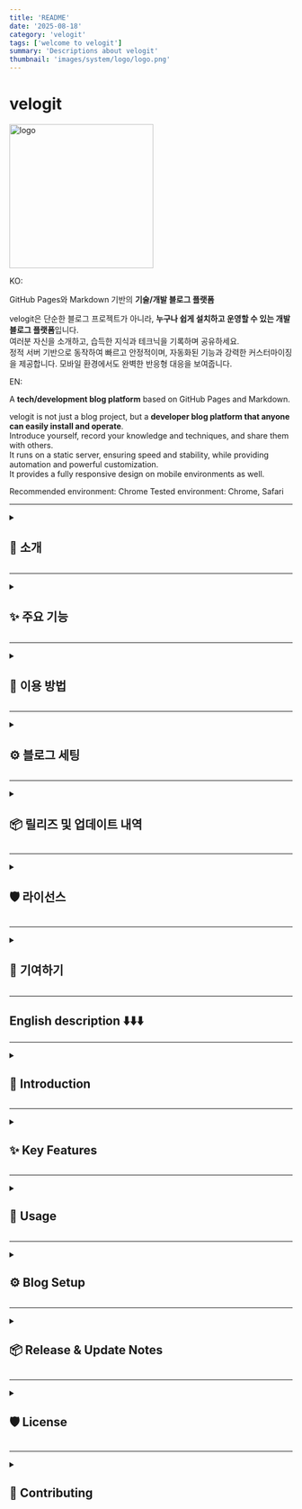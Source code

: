 ```yaml
---
title: 'README'
date: '2025-08-18'
category: 'velogit'
tags: ['welcome to velogit']
summary: 'Descriptions about velogit'
thumbnail: 'images/system/logo/logo.png'
---
```


# velogit

<img width="256" height="256" alt="logo" src="https://github.com/user-attachments/assets/149afc7b-4711-43db-a87d-88b56840b0ef" />

KO:

GitHub Pages와 Markdown 기반의 **기술/개발 블로그 플랫폼**

velogit은 단순한 블로그 프로젝트가 아니라, **누구나 쉽게 설치하고 운영할 수 있는 개발 블로그 플랫폼**입니다.  
여러분 자신을 소개하고, 습득한 지식과 테크닉을 기록하며 공유하세요.  
정적 서버 기반으로 동작하여 빠르고 안정적이며, 자동화된 기능과 강력한 커스터마이징을 제공합니다.
모바일 환경에서도 완벽한 반응형 대응을 보여줍니다.

EN:

A **tech/development blog platform** based on GitHub Pages and Markdown.

velogit is not just a blog project, but a **developer blog platform that anyone can easily install and operate**.  
Introduce yourself, record your knowledge and techniques, and share them with others.  
It runs on a static server, ensuring speed and stability, while providing automation and powerful customization.  
It provides a fully responsive design on mobile environments as well.

Recommended environment: Chrome
Tested environment: Chrome, Safari

---

<details>
<summary><h2>🎯 소개</h2></summary>

- **플랫폼**: GitHub Pages + React + Markdown
- **특징**: 쉽고 빠른 설치, 자동화된 배포, 강력한 커스터마이징 지원
- **목표**:
    - 기술 블로그 이상의 **개인 브랜딩 도구**
    - 공부 기록, 지식 공유, 자기소개와 포트폴리오까지 한 번에 관리

</details>

---

<details>
<summary><h2>✨ 주요 기능</h2></summary>

### 🖋️ 작성 관련 기능

velogit은 단순히 Markdown을 지원하는 수준을 넘어, **개발자 친화적인 작성 도구**를 제공합니다.

- **16가지 작성 도움 기능**  
  h1~h4 자동삽입, Bold, Italic, StrikeThrough, 인용문, 리스트, 코드 블록, 링크, 이미지/동영상 삽입, keyboard 태그, mark 태그, details-summary, 표 삽입, 파일 업로드 등
- **Floating Toolbar**  
  커서 위치 근처에 툴바를 띄워, 작성 흐름이 끊기지 않도록 도와줍니다.
- **다국어 교정 + 한국어 교정 기능**
    - 영어, 일본어 등 다양한 언어 교정
    - 베타 기능이지만, 한국어 문법 교정도 자동화 가능

---

### 🎨 테마 시스템

- **15가지 기본 테마 + 1 커스텀 테마** 제공
- 각 테마는 라이트/다크 모드 지원
- 간단한 설정으로 커스텀 테마 적용 가능
- **나만의 블로그 분위기**를 만들 수 있는 강력한 커스터마이징

---

### 🧘 스트레칭 팝업

개발자라면 누구나 공감하는 문제, 바로 **장시간 앉아서 작업하는 습관**!  
velogit은 단순 블로그 이상으로 **건강까지 챙길 수 있는 스트레칭 알림**을 제공합니다.

- 스트레칭 간격 및 시간 직접 설정 가능
- 작업 중간중간 “일어나서 기지개를 켜라”는 유쾌한 리마인드

---

### 🎶 블로그 배경 음악

개발자 블로그의 딱딱함과 지루함을 없애고자,  
**개인의 취향을 담을 수 있도록 배경 음악 기능**을 제공합니다.

좋아하는 음악을 틀어놓고, 글을 쓰거나 방문자와 플레이리스트를 공유해보세요.
※ 저작권을 꼭 지켜주세요!

---

### 🪪 About 페이지

블로그는 곧 **나 자신을 보여주는 공간**입니다.

- 자기소개 및 포트폴리오 요약 가능
- 자유로운 표현 가능
- 단순 기록용 블로그가 아닌, **나를 알리는 포트폴리오 플랫폼**

---

### 🐉 블로그 성장 시각화

블로그를 운영하는 재미를 더하기 위해, 성장 요소를 게임화했습니다.

- 글 작성 수(Post 개수)에 따라 블로그가 **레벨업**
- 귀여운 아케이드풍 용 캐릭터로 성장 시각화
- **Top 3 카테고리**와 누적 게시글 수도 한눈에 확인 가능

</details>

---

<details>
<summary><h2>🚀 이용 방법</h2></summary>

### 1. 사전 준비

- Docker 설치 필요
    - macOS:
        ```bash
        brew install --cask docker
        ```
    - Windows: [Docker 공식 사이트](https://www.docker.com/get-started/)에서 다운로드

설치가 완료되면 아래 명령어로 정상 설치 여부를 확인하세요:

```bash
docker -v
docker run hello-world
```

### 2. 최초 실행

포크 후 첫 실행 시에는 아래 명령어로 Docker 이미지를 빌드하고 서버를 실행합니다:

```bash
docker compose up --build -d server
```

### 3. 개발 서버 실행

프론트엔드를 실행하려면

최초 실행 시 먼저 의존성을 설치합니다:

```bash
pnpm install
```

이후 개발 서버를 실행합니다:

```bash
pnpm run dev
```

### 4. POST 등록/삭제

- 블로그에서 새 글 작성(혹은 수정) 후 **`publish/edit` 버튼**을 누르면,  
  자동으로 **배포 스크립트 실행 코드**가 클립보드에 복사됩니다.
- 해당 코드를 **velogit 루트 폴더에서 붙여넣어 실행**하면,  
  **자동으로 GitHub Pages에 반영**됩니다.

👉 사용자는 글 작성 후 버튼을 누르고 명령어 한 줄 실행으로 `빌드 → 커밋 → 푸시 → 배포`까지 한 번에 진행됩니다.

- 글 삭제는 `velogit/posts`에서 원하는 파일을 삭제하면 됩니다.

### 5. 깃허브 페이지 설정

- 최초 글 등록을 한번 해주세요. 등록 시 gh-pages 브렌치가 자동으로 생성 및 배포됩니다.
- 이후 Settings > Pages에 들어가 아래 사진과 같이 branch를 gh-pages로 페이지를 설정해주세요.
  <img width="1239" height="596" alt="image" src="https://github.com/user-attachments/assets/a065bd1b-6057-4f0f-abc2-ec51f4317264" />
- 일반적인 주소: https://github-name.github.io/velogit

### 6. 추후 플랫폼 업데이트

velogit 원본 저장소의 최신 업데이트를 내 저장소에 반영하려면  
`upstream`을 설정하고, 주기적으로 원본을 가져와 병합해야 합니다.

```bash
git remote add upstream https://github.com/author/velogit.git
```

로 원본 저장소와 원격 설정을 하고 업데이트 내용이 있다면

```bash
	1.	git fetch upstream
	2.	git merge upstream/master
	3.	git push origin master
```

로 반영해주시며 됩니다.

</details>

---

<details>
<summary><h2>⚙️ 블로그 세팅</h2></summary>

아래 설정은 Velogit을 처음 사용할 때 반드시 진행해야 하는 필수 세팅입니다.

---

### 1. 테마 설정

- 경로: `velogit/public/images/system/themes`
- `custom.png`, `custom-header.png` 파일을 원하는 이미지로 교체하세요.
- **권장사항**:

    - Header 이미지는 **21:9 비율**을 권장합니다.
    - 이미지 중앙에는 복잡한 요소가 없는 것을 추천합니다.

- 추가 설정 (색상):

    - `velogit/index.css` 에서 `.theme-custom` 과 `.theme-custom.dark` 의 색상 값을 기호에 맞게 수정하면  
      **라이트/다크 모드의 색상 테마**를 자유롭게 변경할 수 있습니다.

- 추가 설정 (기본 테마 지정):

    - 기본 진입 시 적용될 테마를 바꾸고 싶다면  
      `velogit/src/components/common/layout/footer/ThemeSelectorModal.tsx` 에서 아래 코드를 수정하세요.

        ```ts
        // before
        const [currentTheme, setCurrentTheme] = useState<string>('default');

        // after (예: 기본 테마를 'sakura'로)
        const [currentTheme, setCurrentTheme] = useState<string>('sakura');
        ```

    - **중요:** 기본 테마는 최초 진입 시 적용되는 초기값일 뿐이며,  
      이후 사용자가 테마를 변경하면 **로컬스토리지의 마지막 테마 값**이 항상 우선됩니다.
      즉, 방문자가 이전에 선택했던 테마가 있다면 그 값이 자동으로 적용됩니다.

---

### 2. 블로그 헤더 설명글

- 경로: `velogit/src/data/home.ts`
- 수정할 항목:
    - `profileImgPath` : 프로필 이미지 경로
    - `blogOwnerDesc` : 블로그 소유자 설명
    - `blogDesc` : 블로그 소개글

➡️ 이 데이터들은 **홈 화면 블로그 대문**을 꾸며줍니다.  
여러분의 프로필 이미지와 간단한 블로그 설명글을 넣어주세요.

---

### 3. 블로그 배경 음악

- 경로: `velogit/src/assets/audio`
- 배경 음악으로 사용할 `mp3` 파일을 추가하세요.
- 여러 개의 파일을 넣으면 **자동으로 랜덤 재생**됩니다. 🎶

---

### 4. About 페이지

- 경로: `velogit/src/pages/AboutPage.tsx`
- **자유롭게 커스터마이징** 가능:
    - 직접 코드를 작성해도 되고
    - 제공된 템플릿의 텍스트만 수정해도 됩니다.
- 자기소개 및 포트폴리오를 소개하는 용도로 꾸며주세요.

---

### 5. 오픈그래프 설정

- 경로: `velogit/index.html`
- `letYuchan` 이라고 적힌 부분을 **여러분의 GitHub 계정 아이디**로 바꿔주세요.

➡️ 블로그 공유 시 썸네일/메타데이터에 반영됩니다.

---

📌 위 설명은 실제 앱의 **Help 모달**에서도 확인 가능합니다.

</details>

---

<details>
<summary><h2>📦 릴리즈 및 업데이트 내역</h2></summary>

### 📌 현재 릴리즈

- **v1.0.0 (Beta)**  
  velogit의 첫 공식 배포 버전입니다.

### 📝 업데이트 내역

⏳ 앞으로의 업데이트 내역은 이곳에 계속 기록될 예정입니다.

</details>

---

<details>
<summary><h2>🛡️ 라이선스</h2></summary>

© 2025 **Velogit** — Created by **letYuchan**  
Licensed under **CC BY-NC 4.0** (Personal and Non-Commercial Use Only)

</details>

---

<details>
<summary><h2>🤝 기여하기</h2></summary>

- velogit은 더 나은 플랫폼을 지향합니다.
- 버그 제보, 기능 제안, 코드 기여 모두 환영합니다!

</details>

---

## English description ⬇️⬇️⬇️

---

<details>
<summary><h2>🎯 Introduction</h2></summary>

- **Platform**: GitHub Pages + React + Markdown
- **Features**: Easy installation, automated deployment, strong customization support
- **Goals**:
    - More than just a tech blog — a **personal branding tool**
    - Manage study notes, knowledge sharing, self-introduction, and portfolio all in one place

</details>

---

<details>
<summary><h2>✨ Key Features</h2></summary>

### 🖋️ Writing Features

velogit goes beyond basic Markdown support by providing **developer-friendly authoring tools**:

- **16 authoring helpers**  
  h1~h4 auto-insertion, Bold, Italic, StrikeThrough, Blockquotes, Lists, Code blocks, Links, Images/Videos, Keyboard tag, Mark tag, Details-Summary, Tables, File uploads, etc.
- **Floating Toolbar**  
  Appears near your cursor so you don’t break your writing flow.
- **Multilingual + Korean Grammar Correction**
    - Supports multiple languages such as English and Japanese
    - Beta: automatic Korean grammar correction

---

### 🎨 Theme System

- **15 built-in themes + 1 custom theme**
- Light/Dark mode support per theme
- Easy customization to create **your own blog vibe**

---

### 🧘 Stretching Popup

Developers often suffer from sitting too long.  
velogit goes beyond blogging by adding a **health-conscious stretching reminder**.

- Set stretching intervals and duration
- Friendly reminders to keep you moving

---

### 🎶 Blog Background Music

Break the stereotype of stiff developer blogs.  
Add **background music** to personalize your blog. 🎵

_Remember to respect copyright when using music files._

---

### 🪪 About Page

Your blog is also a **portfolio and introduction space**.

- Summarize your portfolio and self-introduction
- Customize with Markdown + HTML freely

---

### 🐉 Blog Growth Visualization

Make blogging fun with gamified growth features:

- Blog levels up based on post count
- Cute arcade-style dragon visualizes progress
- Track **Top 3 categories** and total posts at a glance

</details>

---

<details>
<summary><h2>🚀 Usage</h2></summary>

### 1. Prerequisites

Docker is required.

- macOS:
    ```bash
    brew install --cask docker
    ```
- Windows: [Docker Official Site](https://www.docker.com/get-started/)

Check installation with:

```bash
docker -v
docker run hello-world
```

### 2. First Run

After forking, build and start the Docker image:

```bash
docker compose up --build -d server
```

### 3. Start Dev Server

Run the frontend locally

When running for the first time, install dependencies:

```bash
pnpm install
```

Then, start the development server:

```bash
pnpm run dev
```

### 4. Post Publishing/Delete

- After creating/editing a post, click **`publish/edit` button**.  
  A deployment script command will be copied to your clipboard.
- Paste and execute it in the **velogit root folder** to  
  automatically deploy to GitHub Pages.

👉 With one command, you can handle `build → commit → push → deploy`.

- To delete a post, simply remove the desired file from velogit/posts.

### 5. GitHub Pages Setup

- Please register (publish) at least one post for the first time.
  When you do, the gh-pages branch will be automatically created and deployed.
- Then go to Settings > Pages in your repository and configure it as shown below, by selecting the gh-pages branch as the Pages source.
  <img width="1239" height="596" alt="image" src="https://github.com/user-attachments/assets/a065bd1b-6057-4f0f-abc2-ec51f4317264" />
- The default site address will be: https://github-username.github.io/velogit

### 6. Keeping Updated

To sync with the original repository, set `upstream` and pull updates:

```bash
git remote add upstream https://github.com/author/velogit.git
```

Then apply updates with:

```bash
git fetch upstream
git merge upstream/master
git push origin master
```

</details>

---

<details>
<summary><h2>⚙️ Blog Setup</h2></summary>

### 1. Theme Setup

- Path: `velogit/public/images/system/themes`
- Replace `custom.png` and `custom-header.png` with your own images.
- **Recommendations**:

    - Use **21:9 ratio** for the header.
    - Keep the center area clean/simple.

- Additional (Colors):  
  Edit `velogit/index.css` to change `.theme-custom` and `.theme-custom.dark` color values for Light/Dark theme customization.

- Additional (Default Theme):  
  To change the initial theme, edit:  
  `velogit/src/components/common/layout/footer/ThemeSelectorModal.tsx`

    ```ts
    // default
    const [currentTheme, setCurrentTheme] = useState<string>('default');

    // example (default theme set to 'sakura')
    const [currentTheme, setCurrentTheme] = useState<string>('sakura');
    ```

    ⚠️ Note: After first load, user theme preference is stored in **localStorage**, which always takes priority.

---

### 2. Blog Header Text

- Path: `velogit/src/data/home.ts`
- Update these values:
    - `profileImgPath`: profile image path
    - `blogOwnerDesc`: blog owner description
    - `blogDesc`: blog introduction

---

### 3. Background Music

- Path: `velogit/src/assets/audio`
- Add `.mp3` files for background music.
- Multiple files → **random shuffle playback**. 🎶

---

### 4. About Page

- Path: `velogit/src/pages/AboutPage.tsx`
- Fully customizable:
    - Write your own code
    - Or just edit template text

---

### 5. Open Graph Metadata

- Path: `velogit/index.html`
- Replace all `letYuchan` strings with your GitHub username.

➡️ Affects shared preview metadata (thumbnail/title/desc).

---

📌 These setup instructions are also available in the app’s **Help modal**.

</details>

---

<details>
<summary><h2>📦 Release & Update Notes</h2></summary>

### 📌 Current Release

- **v1.0.0 (Beta)**  
  The very first official release of velogit.

### 📝 Update History

⏳ Future updates will be continuously documented here.

</details>

---

<details>
<summary><h2>🛡️ License</h2></summary>

© 2025 **velogit** — Created by **letYuchan**  
Licensed under **CC BY-NC 4.0** (Personal and Non-Commercial Use Only)

</details>

---

<details>
<summary><h2>🤝 Contributing</h2></summary>

- velogit aims to evolve into a better platform.
- Bug reports, feature requests, and contributions are welcome!

</details>
